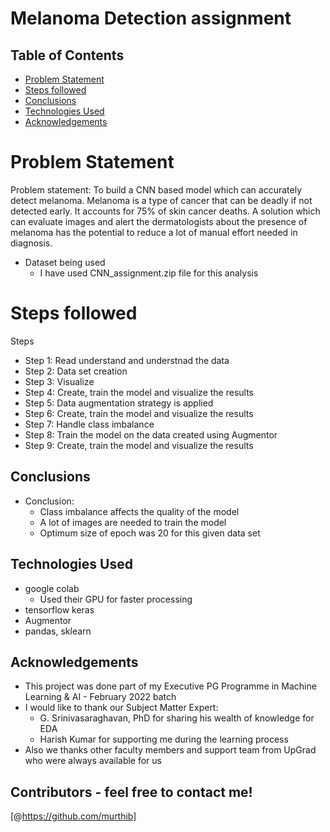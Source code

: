 # Melanoma Detection assignment 


## Table of Contents
* [Problem Statement](#problem-statement)
* [Steps followed](#steps-followed)
* [Conclusions](#conclusions)
* [Technologies Used](#technologies-used)
* [Acknowledgements](#acknowledgements)

<!-- You can include any other section that is pertinent to your problem -->
# Problem Statement

Problem statement: To build a CNN based model which can accurately detect melanoma. Melanoma is a type of cancer that can be deadly if not detected early. It accounts for 75% of skin cancer deaths. A solution which can evaluate images and alert the dermatologists about the presence of melanoma has the potential to reduce a lot of manual effort needed in diagnosis.

- Dataset being used
  - I have used CNN_assignment.zip file for this analysis

<!-- You don't have to answer all the questions - just the ones relevant to your project. -->
# Steps followed
Steps 
  - Step 1: Read understand and understnad the data
  - Step 2: Data set creation
  - Step 3: Visualize
  - Step 4: Create, train the model and visualize the results
  - Step 5: Data augmentation strategy is applied
  - Step 6: Create, train the model and visualize the results
  - Step 7: Handle class imbalance
  - Step 8: Train the model on the data created using Augmentor
  - Step 9: Create, train the model and visualize the results
  
## Conclusions
- Conclusion:
  - Class imbalance affects the quality of the model
  - A lot of images are needed to train the model
  - Optimum size of epoch was 20 for this given data set
  

<!-- You don't have to answer all the questions - just the ones relevant to your project. -->

## Technologies Used
- google colab
  - Used their GPU for faster processing
- tensorflow keras
- Augmentor
- pandas, sklearn

<!-- As the libraries versions keep on changing, it is recommended to mention the version of library used in this project -->

## Acknowledgements

- This project was done part of my Executive PG Programme in Machine Learning & AI - February 2022 batch
- I would like to thank our Subject Matter Expert: 
  - G. Srinivasaraghavan, PhD for sharing his wealth of knowledge for EDA
  - Harish Kumar for supporting me during the learning process
- Also we thanks other faculty members and support team from UpGrad who were always available for us

## Contributors - feel free to contact me!
 [@https://github.com/murthib]       
